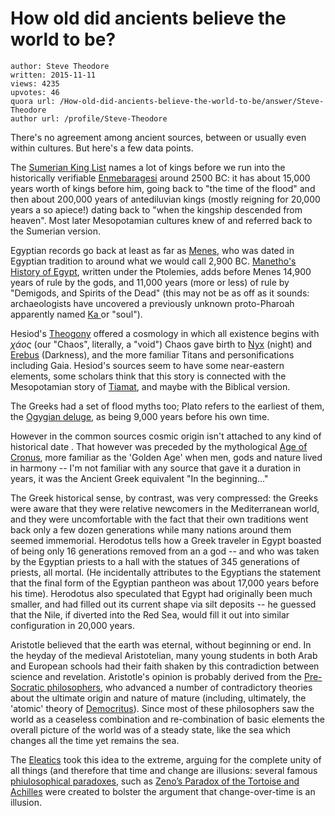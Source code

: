 # How old did ancients believe the world to be?

	author: Steve Theodore
	written: 2015-11-11
	views: 4235
	upvotes: 46
	quora url: /How-old-did-ancients-believe-the-world-to-be/answer/Steve-Theodore
	author url: /profile/Steve-Theodore


There's no agreement among ancient sources, between or usually even within cultures. But here's a few data points.

The [Sumerian King List](https://en.wikipedia.org/wiki/Sumerian_King_List#Antediluvian_rulers) names a lot of kings before we run into the historically verifiable [Enmebaragesi](https://en.wikipedia.org/wiki/Enmebaragesi) around 2500 BC: it has about 15,000 years worth of kings before him, going back to "the time of the flood" and then about 200,000 years of antediluvian kings (mostly reigning for 20,000 years a so apiece!) dating back to "when the kingship descended from heaven". Most later Mesopotamian cultures knew of and referred back to the Sumerian version.

Egyptian records go back at least as far as [Menes](http://www.britannica.com/biography/Menes), who was dated in Egyptian tradition to around what we would call 2,900 BC. [Manetho's History of Egypt](http://penelope.uchicago.edu/Thayer/E/Roman/Texts/Manetho/History_of_Egypt/1*.html), written under the Ptolemies, adds before Menes 14,900 years of rule by the gods, and 11,000 years (more or less) of rule by "Demigods, and Spirits of the Dead" (this may not be as off as it sounds: archaeologists have uncovered a previously unknown proto-Pharoah apparently named [Ka ](https://en.wikipedia.org/wiki/Ka_(pharaoh))or "soul").

Hesiod's [Theogony](https://en.wikipedia.org/wiki/Theogony) offered a cosmology in which all existence begins with _χάος_  (our "Chaos", literally, a "void") Chaos gave birth to [Nyx](https://en.wikipedia.org/wiki/Nyx) (night) and [Erebus](https://en.wikipedia.org/wiki/Erebus) (Darkness), and the more familiar Titans and personifications including Gaia. Hesiod's sources seem to have some near-eastern elements, some scholars think that this story is connected with the Mesopotamian story of [Tiamat](https://en.wikipedia.org/wiki/Tiamat), and maybe with the Biblical version.

The Greeks had a set of flood myths too; Plato refers to the earliest of them, the [Ogygian deluge](https://en.wikipedia.org/wiki/Ancient_Greek_flood_myths), as being 9,000 years before his own time.

However in the common sources cosmic origin isn't attached to any kind of historical date . That however was preceded by the mythological [Age of Cronus](https://en.wikipedia.org/wiki/Cronus), more familiar as the 'Golden Age' when men, gods and nature lived in harmony -- I'm not familiar with any source that gave it a duration in years, it was the Ancient Greek equivalent "In the beginning..."

The Greek historical sense, by contrast, was very compressed: the Greeks were aware that they were relative newcomers in the Mediterranean world, and they were uncomfortable with the fact that their own traditions went back only a few dozen generations while many nations around them seemed immemorial. Herodotus tells how a Greek traveler in Egypt boasted of being only 16 generations removed from an a god -- and who was taken by the Egyptian priests to a hall with the statues of 345 generations of priests, all mortal. (He incidentally attributes to the Egyptians the statement that the final form of the Egyptian pantheon was about 17,000 years before his time). Herodotus also speculated that Egypt had originally been much smaller, and had filled out its current shape via silt deposits -- he guessed that the Nile, if diverted into the Red Sea, would fill it out into similar configuration in 20,000 years.

Aristotle believed that the earth was eternal, without beginning or end. In the heyday of the medieval Aristotelian, many young students in both Arab and European schools had their faith shaken by this contradiction between science and revelation. Aristotle's opinion is probably derived from the [Pre-Socratic philosophers](https://en.wikipedia.org/wiki/Pre-Socratic_philosophy), who advanced a number of contradictory theories about the ultimate origin and nature of mature (including, ultimately, the 'atomic' theory of [Democritus](https://en.wikipedia.org/wiki/Democritus)). Since most of these philosophers saw the world as a ceaseless combination and re-combination of basic elements the overall picture of the world was of a steady state, like the sea which changes all the time yet remains the sea.

The [Eleatics](https://en.wikipedia.org/wiki/Eleatics) took this idea to the extreme, arguing for the complete unity of all things (and therefore that time and change are illusions: several famous [phiulosophical paradoxes](http://www.iep.utm.edu/zeno-par/), such as [Zeno’s Paradox of the Tortoise and Achilles](http://platonicrealms.com/encyclopedia/zenos-paradox-of-the-tortoise-and-achilles) were created to bolster the argument that change-over-time is an illusion.

